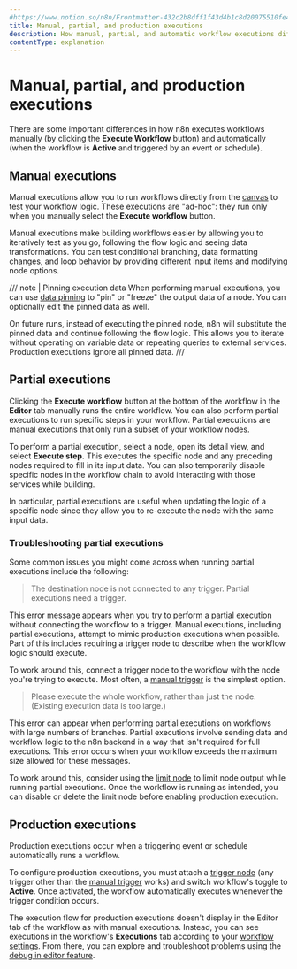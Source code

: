 ```yaml
---
#https://www.notion.so/n8n/Frontmatter-432c2b8dff1f43d4b1c8d20075510fe4
title: Manual, partial, and production executions
description: How manual, partial, and automatic workflow executions differ.
contentType: explanation
---
```


# Manual, partial, and production executions

There are some important differences in how n8n executes workflows manually (by clicking the **Execute Workflow** button) and automatically (when the workflow is **Active** and triggered by an event or schedule).

## Manual executions

Manual executions allow you to run workflows directly from the [canvas](/glossary.md#canvas-n8n) to test your workflow logic. These executions are "ad-hoc": they run only when you manually select the **Execute workflow** button.

Manual executions make building workflows easier by allowing you to iteratively test as you go, following the flow logic and seeing data transformations. You can test conditional branching, data formatting changes, and loop behavior by providing different input items and modifying node options.

/// note | Pinning execution data
When performing manual executions, you can use [data pinning](/data/pinning-and-mocking-data.md#data-pinning) to "pin" or "freeze" the output data of a node. You can optionally edit the pinned data as well.

On future runs, instead of executing the pinned node, n8n will substitute the pinned data and continue following the flow logic. This allows you to iterate without operating on variable data or repeating queries to external services. Production executions ignore all pinned data.
///

## Partial executions

Clicking the **Execute workflow** button at the bottom of the workflow in the **Editor** tab manually runs the entire workflow. You can also perform partial executions to run specific steps in your workflow. Partial executions are manual executions that only run a subset of your workflow nodes.

To perform a partial execution, select a node, open its detail view, and select **Execute step**. This executes the specific node and any preceding nodes required to fill in its input data. You can also temporarily disable specific nodes in the workflow chain to avoid interacting with those services while building.

In particular, partial executions are useful when updating the logic of a specific node since they allow you to re-execute the node with the same input data.

### Troubleshooting partial executions

Some common issues you might come across when running partial executions include the following:

<!-- vale from-microsoft.Contractions = NO -->
> The destination node is not connected to any trigger. Partial executions need a trigger.
<!-- vale from-microsoft.Contractions = YES -->

This error message appears when you try to perform a partial execution without connecting the workflow to a trigger. Manual executions, including partial executions, attempt to mimic production executions when possible. Part of this includes requiring a trigger node to describe when the workflow logic should execute.

To work around this, connect a trigger node to the workflow with the node you're trying to execute. Most often, a [manual trigger](/integrations/builtin/core-nodes/n8n-nodes-base.manualworkflowtrigger.md) is the simplest option.

> Please execute the whole workflow, rather than just the node. (Existing execution data is too large.)

This error can appear when performing partial executions on workflows with large numbers of branches. Partial executions involve sending data and workflow logic to the n8n backend in a way that isn't required for full executions. This error occurs when your workflow exceeds the maximum size allowed for these messages.

To work around this, consider using the [limit node](/integrations/builtin/core-nodes/n8n-nodes-base.limit.md) to limit node output while running partial executions. Once the workflow is running as intended, you can disable or delete the limit node before enabling production execution.

## Production executions

Production executions occur when a triggering event or schedule automatically runs a workflow.

To configure production executions, you must attach a [trigger node](/glossary.md#trigger-node-n8n) (any trigger other than the [manual trigger](/integrations/builtin/core-nodes/n8n-nodes-base.manualworkflowtrigger.md) works) and switch workflow's toggle to **Active**. Once activated, the workflow automatically executes whenever the trigger condition occurs.

The execution flow for production executions doesn't display in the Editor tab of the workflow as with manual executions. Instead, you can see executions in the workflow's **Executions** tab according to your [workflow settings](/workflows/settings.md). From there, you can explore and troubleshoot problems using the [debug in editor feature](/workflows/executions/debug.md).
